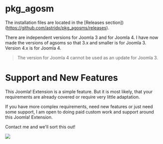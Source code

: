 
# pkg_agosm 

The installation files are located in the [Releases section])(https://github.com/astridx/pkg_agosms/releases). 

There are independent versions for Joomla 3 and for Joomla 4. I have now made the versions of agsoms so that 3.x and smaller is for Joomla 3. Version 4.x is for Joomla 4.

> The version for Joomla 4 cannot be used as an update for Joomla 3.

# Support and New Features

This Joomla! Extension is a simple feature. But it is most likely, that your requirements are 
already covered or require very little adaptation.

If you have more complex requirements, need new features or just need some support, 
I am open to doing paid custom work and support around this Joomla! Extension. 

Contact me and we'll sort this out!

[![](https://www.paypalobjects.com/en_US/DK/i/btn/btn_donateCC_LG.gif)](https://www.paypal.com/cgi-bin/webscr?cmd=_s-xclick&hosted_button_id=KQMKUVAX5SPVS&source=url)





